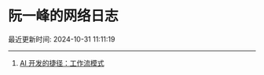 # 阮一峰的网络日志

最近更新时间: 2024-10-31 11:11:19

--- 
1. [AI 开发的捷径：工作流模式](http://www.ruanyifeng.com/blog/2024/10/coze.html) 

